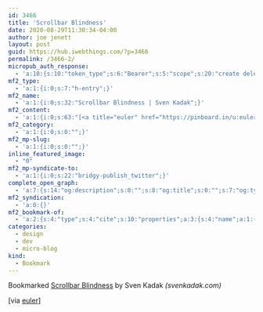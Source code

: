 ```yaml
---
id: 3466
title: 'Scrollbar Blindness'
date: 2020-08-29T11:30:34-04:00
author: joe jenett
layout: post
guid: https://hub.iwebthings.com/?p=3466
permalink: /3466-2/
micropub_auth_response:
  - 'a:10:{s:10:"token_type";s:6:"Bearer";s:5:"scope";s:20:"create delete update";s:2:"me";s:27:"https://hub.iwebthings.com/";s:9:"issued_by";s:54:"https://hub.iwebthings.com/wp-json/indieauth/1.0/token";s:9:"client_id";s:20:"https://omnibear.com";s:11:"client_name";s:8:"Omnibear";s:11:"client_icon";s:29:"https://omnibear.com/logo.svg";s:9:"issued_at";i:1591353809;s:4:"user";i:1;s:13:"last_accessed";i:1598714691;}'
mf2_type:
  - 'a:1:{i:0;s:7:"h-entry";}'
mf2_name:
  - 'a:1:{i:0;s:32:"Scrollbar Blindness | Sven Kadak";}'
mf2_content:
  - 'a:1:{i:0;s:63:"[<a title="euler" href="https://pinboard.in/u:euler">euler</a>]";}'
mf2_category:
  - 'a:1:{i:0;s:0:"";}'
mf2_mp-slug:
  - 'a:1:{i:0;s:0:"";}'
inline_featured_image:
  - "0"
mf2_mp-syndicate-to:
  - 'a:1:{i:0;s:22:"bridgy-publish_twitter";}'
complete_open_graph:
  - 'a:7:{s:14:"og:description";s:0:"";s:8:"og:title";s:0:"";s:7:"og:type";s:0:"";s:12:"twitter:card";s:7:"summary";s:15:"twitter:creator";s:0:"";s:19:"twitter:description";s:0:"";s:8:"og:image";s:0:"";}'
mf2_syndication:
  - 'a:0:{}'
mf2_bookmark-of:
  - 'a:2:{s:4:"type";s:4:"cite";s:10:"properties";a:3:{s:4:"name";a:1:{i:0;s:19:"Scrollbar Blindness";}s:3:"url";a:1:{i:0;s:46:"https://svenkadak.com/blog/scrollbar-blindness";}s:6:"author";a:2:{s:4:"type";a:1:{i:0;s:6:"h-card";}s:10:"properties";a:2:{s:4:"name";a:1:{i:0;s:10:"Sven Kadak";}s:3:"url";a:1:{i:0;s:27:"https://svenkadak.com/blog/";}}}}}'
categories:
  - design
  - dev
  - micro-blog
kind:
  - Bookmark
---
```

Bookmarked [Scrollbar Blindness](https://svenkadak.com/blog/scrollbar-blindness) by Sven Kadak _(svenkadak.com)_

\[via [euler](https://pinboard.in/u:euler)\]